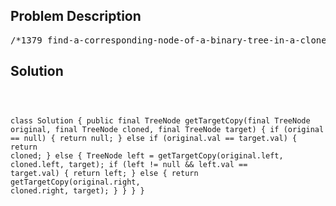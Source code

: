 <!--
<style>
  body { font-family: Arial, sans-serif; }
  .container { max-width: 700px; margin: 0 auto; padding: 10px; }
  .comment-block { background-color: #f9f9f9; padding: 10px; border-left: 5px solid #ccc; overflow-wrap: break-word; white-space: pre-wrap; }
  .code-block { background-color: #f4f4f4; padding: 10px; border: 1px solid #ddd; overflow-wrap: break-word; white-space: pre-wrap; }
</style>
-->

<div class='container'>
<h2>Problem Description</h2>
<div class='comment-block'>
<pre>
/*1379 find-a-corresponding-node-of-a-binary-tree-in-a-clone-of-that-treehttps://leetcode.com/problems/find-a-corresponding-node-of-a-binary-tree-in-a-clone-of-that-tree/Given two binary trees original and cloned and given a reference to a nodetarget in the original tree.The cloned tree is a copy of the original tree.Return a reference to the same node in the cloned tree.Note that you are not allowed to change any of the two trees or the targetnode and the answer must be areference to a node in the cloned tree.Constraints:The number of nodes in the tree is in the range [1, 104].The values of the nodes of the tree are unique.target node is a node from the original tree and is not null.*//** * Definition for a binary tree node. * public class TreeNode { *     int val; *     TreeNode left; *     TreeNode right; *     TreeNode(int x) { val = x; } * } */</pre>
</div>

<h2>Solution</h2>
<div class='code-block'>
<pre><code class='language-java'>


class Solution {
    public final TreeNode getTargetCopy(final TreeNode original, final TreeNode cloned, final TreeNode target) {
        if (original == null) {
            return null;
        } else if (original.val == target.val) {
            return cloned;
        } else {
            TreeNode left = getTargetCopy(original.left, cloned.left, target);
            if (left != null && left.val == target.val) {
                return left;
            } else {
                return getTargetCopy(original.right, cloned.right, target);
            }
        }
    }
}</code></pre>
</div>
</div>
